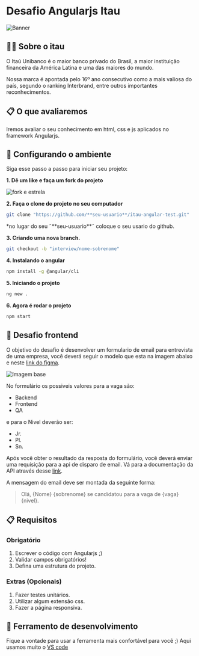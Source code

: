 # Desafio Angularjs Itau

![Banner](./doc/img/banner.png)

## 💁‍♂️ Sobre o itau 

O Itaú Unibanco é o maior banco privado do Brasil, a maior instituição financeira da América Latina e uma das maiores do mundo.

Nossa marca é apontada pelo 16º ano consecutivo como a mais valiosa do país, segundo o ranking Interbrand, entre outros importantes reconhecimentos.

## 📋 O que avaliaremos

Iremos avaliar o seu conhecimento em html, css e js aplicados no framework Angularjs.

## 🔧 Configurando o ambiente

Siga esse passo a passo para iniciar seu projeto:

**1. Dê um like e faça um fork do projeto**

![fork e estrela](./doc/img/fork-star.png)

**2. Faça o clone do projeto no seu computador**

```sh
git clone "https://github.com/**seu-usuario**/itau-angular-test.git"
```
*no lugar do seu ˜\*\*seu-usuario\*\*˜ coloque o seu usario do github.

**3. Criando uma nova branch.**

```sh
git checkout -b "interview/nome-sobrenome"
```

**4. Instalando o angular**

```sh
npm install -g @angular/cli
```

**5. Iniciando o projeto**

```sh
ng new .
```

**6. Agora é rodar o projeto**

```sh
npm start
```

## 🚀 Desafio frontend

O objetivo do desafio é desenvolver um formulario de email para entrevista de uma empresa, você deverá seguir o modelo que esta na imagem abaixo e neste [link do figma](https://www.figma.com/file/dVWdCvHTi7k2wIvaOMUfF9/Desafio-Frontend-Itau?node-id=0%3A1).

![Imagem base](./doc/img/desafio-base.png)

No formulário os possiveis valores para a vaga são:

- Backend
- Frontend
- QA

e para o Nivel deverão ser:

- Jr.
- Pl.
- Sn.

Após você obter o resultado da resposta do formulário, você deverá enviar uma requisição para a api de disparo de email. Vá para a documentação da API através desse [link](https://github.com/jutape/email-sender).

A mensagem do email deve ser montada da seguinte forma:

> Olá, {Nome} {sobrenome} se candidatou para a vaga de {vaga} {nivel}.

## 📋 Requisitos

### Obrigatório

1. Escrever o código com Angularjs  ;)
2. Validar campos obrigatórios!
3. Defina uma estrutura do projeto.

### Extras (Opcionais)

1. Fazer testes unitários.
2. Utilizar algum extensão css.
3. Fazer a página responsiva.

## 🔨 Ferramento de desenvolvimento

Fique a vontade para usar a ferramenta mais confortável para você ;)
Aqui usamos muito o [VS code](https://code.visualstudio.com/)
